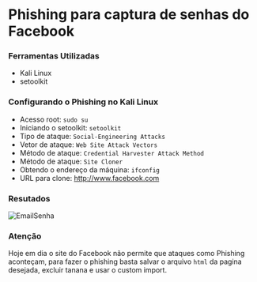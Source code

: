 # Phishing para captura de senhas do Facebook

### Ferramentas Utilizadas

- Kali Linux
- setoolkit

### Configurando o Phishing no Kali Linux

- Acesso root: ``` sudo su ```
- Iniciando o setoolkit: ``` setoolkit ```
- Tipo de ataque: ``` Social-Engineering Attacks ```
- Vetor de ataque: ``` Web Site Attack Vectors ```
- Método de ataque: ```Credential Harvester Attack Method ```
- Método de ataque: ``` Site Cloner ```
- Obtendo o endereço da máquina: ``` ifconfig ```
- URL para clone: http://www.facebook.com

### Resutados

![EmailSenha](https://github.com/user-attachments/assets/9a486516-2307-4ca0-b0b8-1a24efe879f9)

### Atenção
Hoje em dia o site do Facebook não permite que ataques como Phishing aconteçam, para fazer o phishing basta salvar o arquivo ```html``` da pagina desejada, excluir tanana e usar o custom import.
